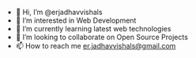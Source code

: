 - 👋 Hi, I’m @erjadhavvishals
- 👀 I’m interested in Web Development
- 🌱 I’m currently learning latest web technologies
- 💞️ I’m looking to collaborate on Open Source Projects 
- 📫 How to reach me er.jadhavvishals@gmail.com

<!---
erjadhavvishals/erjadhavvishals is a ✨ special ✨ repository because its `README.md` (this file) appears on your GitHub profile.
You can click the Preview link to take a look at your changes.
--->
